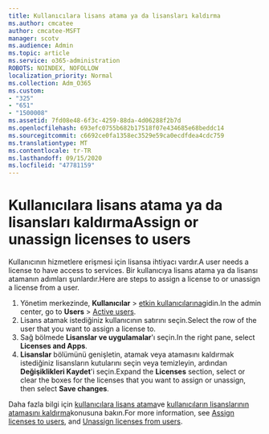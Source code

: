 ```yaml
---
title: Kullanıcılara lisans atama ya da lisansları kaldırma
ms.author: cmcatee
author: cmcatee-MSFT
manager: scotv
ms.audience: Admin
ms.topic: article
ms.service: o365-administration
ROBOTS: NOINDEX, NOFOLLOW
localization_priority: Normal
ms.collection: Adm_O365
ms.custom:
- "325"
- "651"
- "1500008"
ms.assetid: 7fd08e48-6f3c-4259-88da-4d06288f2b7d
ms.openlocfilehash: 693efc0755b682b17518f07e434685e68beddc14
ms.sourcegitcommit: c6692ce0fa1358ec3529e59ca0ecdfdea4cdc759
ms.translationtype: MT
ms.contentlocale: tr-TR
ms.lasthandoff: 09/15/2020
ms.locfileid: "47781159"
---
```

# <a name="assign-or-unassign-licenses-to-users"></a><span data-ttu-id="2b9ac-102">Kullanıcılara lisans atama ya da lisansları kaldırma</span><span class="sxs-lookup"><span data-stu-id="2b9ac-102">Assign or unassign licenses to users</span></span>

<span data-ttu-id="2b9ac-103">Kullanıcının hizmetlere erişmesi için lisansa ihtiyacı vardır.</span><span class="sxs-lookup"><span data-stu-id="2b9ac-103">A user needs a license to have access to services.</span></span> <span data-ttu-id="2b9ac-104">Bir kullanıcıya lisans atama ya da lisansı atamanın adımları şunlardır.</span><span class="sxs-lookup"><span data-stu-id="2b9ac-104">Here are steps to assign a license to or unassign a license from a user.</span></span>
  
1. <span data-ttu-id="2b9ac-105">Yönetim merkezinde, **Kullanıcılar** \> [etkin kullanıcılarına](https://go.microsoft.com/fwlink/p/?linkid=834822)gidin.</span><span class="sxs-lookup"><span data-stu-id="2b9ac-105">In the admin center, go to **Users** \> [Active users](https://go.microsoft.com/fwlink/p/?linkid=834822).</span></span>
2. <span data-ttu-id="2b9ac-106">Lisans atamak istediğiniz kullanıcının satırını seçin.</span><span class="sxs-lookup"><span data-stu-id="2b9ac-106">Select the row of the user that you want to assign a license to.</span></span>
3. <span data-ttu-id="2b9ac-107">Sağ bölmede **Lisanslar ve uygulamalar**'ı seçin.</span><span class="sxs-lookup"><span data-stu-id="2b9ac-107">In the right pane, select **Licenses and Apps**.</span></span>
4. <span data-ttu-id="2b9ac-108">**Lisanslar** bölümünü genişletin, atamak veya atamasını kaldırmak istediğiniz lisansların kutularını seçin veya temizleyin, ardından **Değişiklikleri Kaydet**'i seçin.</span><span class="sxs-lookup"><span data-stu-id="2b9ac-108">Expand the **Licenses** section, select or clear the boxes for the licenses that you want to assign or unassign, then select **Save changes**.</span></span>

<span data-ttu-id="2b9ac-109">Daha fazla bilgi için [kullanıcılara lisans atama](https://docs.microsoft.com/microsoft-365/admin/manage/assign-licenses-to-users)ve [kullanıcıların lisanslarının atamasını kaldırma](https://docs.microsoft.com/microsoft-365/admin/manage/remove-licenses-from-users)konusuna bakın.</span><span class="sxs-lookup"><span data-stu-id="2b9ac-109">For more information, see [Assign licenses to users](https://docs.microsoft.com/microsoft-365/admin/manage/assign-licenses-to-users), and [Unassign licenses from users](https://docs.microsoft.com/microsoft-365/admin/manage/remove-licenses-from-users).</span></span>